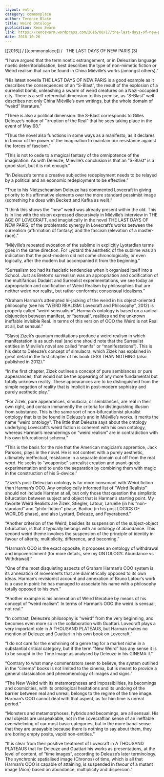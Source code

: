 ```yaml
---
layout: entry
category: commonplace
author: Terence Blake
title: Weird Ontology
publication: Xeno Swarm
link: https://xenoswarm.wordpress.com/2016/08/17/the-last-days-of-new-paris-3-weird-ontology/
date: 2016-10-26
---
```


[[2016]] / [[commonplace]] / 
 
THE LAST DAYS OF NEW PARIS (3)

“I have argued that the term noetic estrangement, or in Deleuzian language noetic deterritorialisation, best describes the type of non-mimetic fiction or Weird realism that can be found in China Miéville’s works (amongst others).”

“His latest novella THE LAST DAYS OF NEW PARIS is a good example as it describes the consequences of an “S-Blast”, the result of the explosion of a surrealist bomb, unleashing a swarm of weird creatures on a Nazi-occupied city. There is a self-referential dimension to this premise, as “S-Blast” well describes not only China Miéville’s own writings, but the whole domain of “weird” literature.”

“There is also a political dimension: the S-Blast corresponds to Gilles Deleuze’s notion of “irruption of the Real” that he sees taking place in the event of May 68.”

“Thus the novel also functions in some ways as a manifesto, as it declares in favour of the power of the imagination to maintain our resistance against the forces of fascism.”

“This is not to cede to a magical fantasy of the omnipotence of the imagination. As with Deleuze, Miéville’s conclusion is that an “S-Blast” is a good start, but it is not enough.”

“In Deleuze’s terms a creative subjective redeployment needs to be relayed by a political and an economic redeployment to be effective.”

“True to his Nietzscheanism Deleuze has commented Lovecraft in giving priority to his affirmative elements over the more standard pessimist image (something he does with Beckett and Kafka as well).”

“I think this shows the “new” weird was already present within the old. This is in line with the vision expressed discursively in Miéville’s interview in THE AGE OF LOVECRAFT, and imagistically in the novel THE LAST DAYS OF NEW PARIS, of the problematic synergy in Lovecraft’s works between the surrealism (affirmation of fantasy) and the fascism (elevation of a master-race).”

“Miéville’s repeated evocation of the sublime in explicitly Lyotardian terms goes in the same direction. For Lyotard the aesthetic of the sublime was an indication that the post-modern did not come chronologically, or even logically, after the modern but accompanied it from the beginning.”

“Surrealism too had its fascistic tendencies when it organised itself into a School. Just as Breton’s surrealism was an appropriation and codification of the multifarious Dadaist and Surrealist experimentations, we see today an appropriation and codification of Weird Realism by philosophies that are neither weird nor realist, but rather conformist consensual idealisms.”

“Graham Harman’s attempted hi-jacking of the weird in his object-oriented philosophy (see his “WEIRD REALISM: Lovecraft and Philosophy”, 2012) is properly called “weird sensualism”. Harman’s ontology is based on a radical disjunction between manifest, or “sensual”, realities and the unknown ineffable invisible Real. In terms of this version of OOO the Weird is not Real at all, but sensual.”

“Slavoj Zizek’s quantum meditations produce a weird realism in which manifestation is as such real (and one should note that the Surrealist entities in Miéville’s novel are called “manifs” or “manifestations”). This is his debt to Deleuze’s concept of simulacra, which Zizek has explained in great detail in the first chapter of his book LESS THAN NOTHING (also published in 2012).”

“In the first chapter, Zizek outlines a concept of pure semblances or pure appearances, that would not be the appearing of any more fundamental but totally unknown reality. These appearances are to be distinguished from the simple negation of reality that is implicit in post-modern sophistry and purely aesthetic play.”

“For Zizek, pure appearances, simulacra, or semblances, are real in their own right, and contain immanently the criteria for distinguishing illusion from substance. This is the same sort of non-bifurcationist pluralist ontology that is to be found in Deleuze’s and in Miéville’s works. It merits the name “weird ontology”. The little that Deleuze says about the ontology underlying Lovecraft’s weird fiction is coherent with his own ontology, whereas Harman’s meanderings on “weird realism” are in contradiction with his own bifurcationist schema.”

“This is the basis for the role that the American magician’s apprentice, Jack Parsons, plays in the novel. He is not content with a purely aesthetic, ultimately ineffectual, resistance in a separate domain cut off from the real word. He seeks to “weaponise” surrealist creation and avant-garde experimentation and to undo the separation by combining them with magic in the construction of his S-device.”

“Zizek’s post-Deleuzian ontology is far more consonant with Weird fiction than Harman’s OOO. Any ontologically informed list of “Weird Realists” should not include Harman at all, but only those that question the simplistic bifurcation between subject and object that is Harman’s starting point. My favorite Weird Realists are Zizek, Stiegler, Latour, Laruelle (in his “non-standard” and “philo-fiction” phase, Badiou (in his post LOGICS OF WORLDS phase), and also Lyotard, Deleuze, and Feyerabend.”

“Another criterion of the Weird, besides its suspension of the subject-object bifurcation, is that it typically belongs with an ontology of abundance. This second weird theme involves the suspension of the principle of identity in favour of alterity, multiplicity, difference, and becoming.”

“Harman’s OOO is the exact opposite, it proposes an ontology of withdrawal and impoverishment (for more details, see my ONTOLOGY: Abundance vs Withdrawal).”

“One of the most disquieting aspects of Graham Harman’s OOO system is its annexation of movements that are diametrically opposed to its own ideas. Harman’s revisionist account and annexation of Bruno Latour’s work is a case in point: he has managed to associate his name with a philosophy totally opposed to his own.”

“Another example is his annexation of Weird literature by means of his concept of “weird realism”. In terms of Harman’s OOO the weird is sensual, not real.”

“In contrast, Deleuze’s philosophy is “weird” from the very beginning, and becomes even more so in the collaboration with Guattari. Lovecraft plays a very important role in A THOUSAND PLATEAUS, but Harman makes no mention of Deleuze and Guattari in his own book on Lovecraft.”

“I do not care for the enshrining of a genre tag for a market niche in a substantial critical category, but if the term “New Weird” has any sense it is to be sought in the Time Image as analysed by Deleuze in his CINEMA II.”

“Contrary to what many commentators seem to believe, the system outlined in the “cinema” books is not limited to the cinema, but is meant to provide a general classication and phenomenology of images and signs.”

“The New Weird with its metamorphoses and impossibilities, its becomings and cosmicities, with its ontological hesitations and its undoing of the barrier between real and unreal, belongs to the regime of the time image. Harman’s OOO cannot deal with that aspect, as for him time is unreal period.”

“Monsters and metamorphoses, hybrids and becomings, are all sensual. His real objects are unspeakable, not in the Lovecraftian sense of an ineffable overwhelming of our most basic categories, but in the more banal sense that they are unsayable because there is nothing to say about them, they are boring empty posits, vapid non-entities.”

“It is clear from their positive treatment of Lovecraft in A THOUSAND PLATEAUS that for Deleuze and Guattari his works as presentations, at the level of content, of “time images”, according to Deleuze’s later terminology. The synchronic spatialised image (Chronos) of time, which is all that Harman’s OOO is capable of attaining, is suspended in favour of a mutant image (Aion) based on abundance, multiplicity and dispersion.”